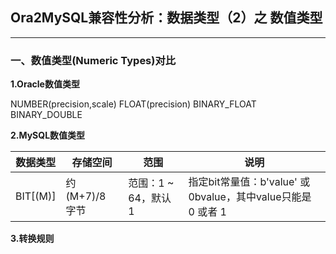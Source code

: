 ## Ora2MySQL兼容性分析：数据类型（2）之 数值类型
---

### 一、数值类型(Numeric Types)对比

**1.Oracle数值类型**

 NUMBER(precision,scale)
 FLOAT(precision)
 BINARY_FLOAT
 BINARY_DOUBLE


**2.MySQL数值类型**

|数据类型|存储空间|范围|说明|
|:-:|-|-|-|
|BIT[(M)]|约 (M+7)/8 字节|范围：1 ~ 64，默认 1|指定bit常量值：b'value' 或 0bvalue，其中value只能是 0 或者 1|


**3.转换规则**



